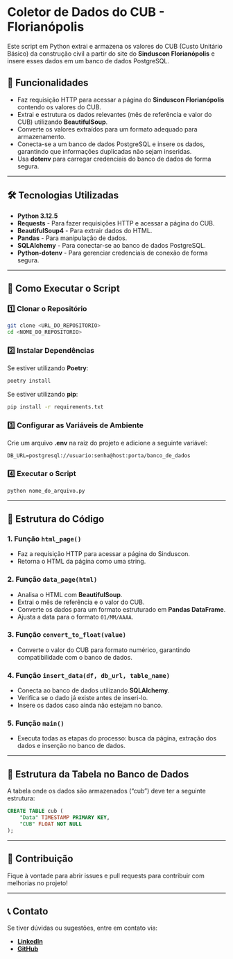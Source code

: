 # Coletor de Dados do CUB - Florianópolis

Este script em Python extrai e armazena os valores do CUB (Custo Unitário Básico) da construção civil a partir do site do **Sinduscon Florianópolis** e insere esses dados em um banco de dados PostgreSQL.

## 📌 Funcionalidades

- Faz requisição HTTP para acessar a página do **Sinduscon Florianópolis** contendo os valores do CUB.
- Extrai e estrutura os dados relevantes (mês de referência e valor do CUB) utilizando **BeautifulSoup**.
- Converte os valores extraídos para um formato adequado para armazenamento.
- Conecta-se a um banco de dados PostgreSQL e insere os dados, garantindo que informações duplicadas não sejam inseridas.
- Usa **dotenv** para carregar credenciais do banco de dados de forma segura.

---

## 🛠 Tecnologias Utilizadas

- **Python 3.12.5**
- **Requests** - Para fazer requisições HTTP e acessar a página do CUB.
- **BeautifulSoup4** - Para extrair dados do HTML.
- **Pandas** - Para manipulação de dados.
- **SQLAlchemy** - Para conectar-se ao banco de dados PostgreSQL.
- **Python-dotenv** - Para gerenciar credenciais de conexão de forma segura.

---

## 🚀 Como Executar o Script

### 1️⃣ Clonar o Repositório
```bash
git clone <URL_DO_REPOSITORIO>
cd <NOME_DO_REPOSITORIO>
```

### 2️⃣ Instalar Dependências
Se estiver utilizando **Poetry**:
```bash
poetry install
```
Se estiver utilizando **pip**:
```bash
pip install -r requirements.txt
```

### 3️⃣ Configurar as Variáveis de Ambiente
Crie um arquivo **.env** na raiz do projeto e adicione a seguinte variável:
```env
DB_URL=postgresql://usuario:senha@host:porta/banco_de_dados
```

### 4️⃣ Executar o Script
```bash
python nome_do_arquivo.py
```

---

## 📜 Estrutura do Código

### **1. Função `html_page()`**
- Faz a requisição HTTP para acessar a página do Sinduscon.
- Retorna o HTML da página como uma string.

### **2. Função `data_page(html)`**
- Analisa o HTML com **BeautifulSoup**.
- Extrai o mês de referência e o valor do CUB.
- Converte os dados para um formato estruturado em **Pandas DataFrame**.
- Ajusta a data para o formato `01/MM/AAAA`.

### **3. Função `convert_to_float(value)`**
- Converte o valor do CUB para formato numérico, garantindo compatibilidade com o banco de dados.

### **4. Função `insert_data(df, db_url, table_name)`**
- Conecta ao banco de dados utilizando **SQLAlchemy**.
- Verifica se o dado já existe antes de inseri-lo.
- Insere os dados caso ainda não estejam no banco.

### **5. Função `main()`**
- Executa todas as etapas do processo: busca da página, extração dos dados e inserção no banco de dados.

---

## 🏦 Estrutura da Tabela no Banco de Dados

A tabela onde os dados são armazenados (“cub”) deve ter a seguinte estrutura:
```sql
CREATE TABLE cub (
    "Data" TIMESTAMP PRIMARY KEY,
    "CUB" FLOAT NOT NULL
);
```

---

## 🤝 Contribuição
Fique à vontade para abrir issues e pull requests para contribuir com melhorias no projeto!

---

## 📞 Contato
Se tiver dúvidas ou sugestões, entre em contato via:
- **[LinkedIn](https://www.linkedin.com/in/c%C3%A9zarmaldini/)**
- **[GitHub](https://github.com/cezarmaldini)**